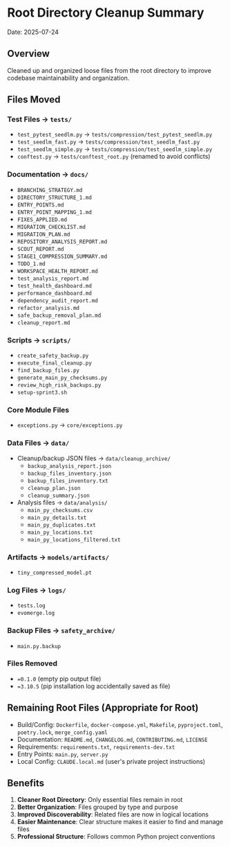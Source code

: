 # Root Directory Cleanup Summary

Date: 2025-07-24

## Overview
Cleaned up and organized loose files from the root directory to improve codebase maintainability and organization.

## Files Moved

### Test Files → `tests/`
- `test_pytest_seedlm.py` → `tests/compression/test_pytest_seedlm.py`
- `test_seedlm_fast.py` → `tests/compression/test_seedlm_fast.py`
- `test_seedlm_simple.py` → `tests/compression/test_seedlm_simple.py`
- `conftest.py` → `tests/conftest_root.py` (renamed to avoid conflicts)

### Documentation → `docs/`
- `BRANCHING_STRATEGY.md`
- `DIRECTORY_STRUCTURE_1.md`
- `ENTRY_POINTS.md`
- `ENTRY_POINT_MAPPING_1.md`
- `FIXES_APPLIED.md`
- `MIGRATION_CHECKLIST.md`
- `MIGRATION_PLAN.md`
- `REPOSITORY_ANALYSIS_REPORT.md`
- `SCOUT_REPORT.md`
- `STAGE1_COMPRESSION_SUMMARY.md`
- `TODO_1.md`
- `WORKSPACE_HEALTH_REPORT.md`
- `test_analysis_report.md`
- `test_health_dashboard.md`
- `performance_dashboard.md`
- `dependency_audit_report.md`
- `refactor_analysis.md`
- `safe_backup_removal_plan.md`
- `cleanup_report.md`

### Scripts → `scripts/`
- `create_safety_backup.py`
- `execute_final_cleanup.py`
- `find_backup_files.py`
- `generate_main_py_checksums.py`
- `review_high_risk_backups.py`
- `setup-sprint3.sh`

### Core Module Files
- `exceptions.py` → `core/exceptions.py`

### Data Files → `data/`
- Cleanup/backup JSON files → `data/cleanup_archive/`
  - `backup_analysis_report.json`
  - `backup_files_inventory.json`
  - `backup_files_inventory.txt`
  - `cleanup_plan.json`
  - `cleanup_summary.json`
- Analysis files → `data/analysis/`
  - `main_py_checksums.csv`
  - `main_py_details.txt`
  - `main_py_duplicates.txt`
  - `main_py_locations.txt`
  - `main_py_locations_filtered.txt`

### Artifacts → `models/artifacts/`
- `tiny_compressed_model.pt`

### Log Files → `logs/`
- `tests.log`
- `evomerge.log`

### Backup Files → `safety_archive/`
- `main.py.backup`

### Files Removed
- `=0.1.0` (empty pip output file)
- `=3.10.5` (pip installation log accidentally saved as file)

## Remaining Root Files (Appropriate for Root)
- Build/Config: `Dockerfile`, `docker-compose.yml`, `Makefile`, `pyproject.toml`, `poetry.lock`, `merge_config.yaml`
- Documentation: `README.md`, `CHANGELOG.md`, `CONTRIBUTING.md`, `LICENSE`
- Requirements: `requirements.txt`, `requirements-dev.txt`
- Entry Points: `main.py`, `server.py`
- Local Config: `CLAUDE.local.md` (user's private project instructions)

## Benefits
1. **Cleaner Root Directory**: Only essential files remain in root
2. **Better Organization**: Files grouped by type and purpose
3. **Improved Discoverability**: Related files are now in logical locations
4. **Easier Maintenance**: Clear structure makes it easier to find and manage files
5. **Professional Structure**: Follows common Python project conventions
